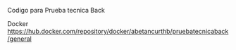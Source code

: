 Codigo para Prueba tecnica Back 

Docker 
https://hub.docker.com/repository/docker/abetancurthb/pruebatecnicaback/general

